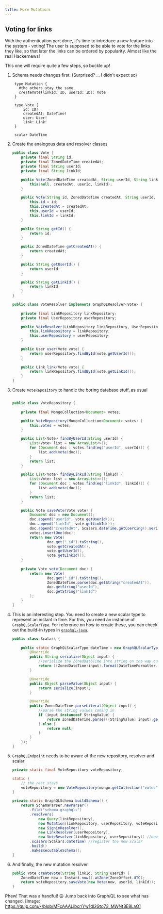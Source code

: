 ```yaml
---
title: More Mutations
---
```


## Voting for links

With the authentication part done, it's time to introduce a new feature into the system - voting!
The user is supposed to be able to vote for the links they like, so that later the links can be ordered by popularity. Almost like the real Hackernews!

This one will require quite a few steps, so buckle up!


1. Schema needs changes first. (Surprised? ... I didn't expect so)
   ```
    type Mutation {
      #the others stay the same
      createVote(linkId: ID, userId: ID): Vote
    }
    
    type Vote {
        id: ID!
        createdAt: DateTime!
        user: User!
        link: Link!
    }
    
    scalar DateTime
    ```
    
2. Create the analogous data and resolver classes

	```java
    public class Vote {
        private final String id;
        private final ZonedDateTime createdAt;
        private final String userId;
        private final String linkId;
    
        public Vote(ZonedDateTime createdAt, String userId, String linkId) {
            this(null, createdAt, userId, linkId);
        }
    
        public Vote(String id, ZonedDateTime createdAt, String userId, String linkId) {
            this.id = id;
            this.createdAt = createdAt;
            this.userId = userId;
            this.linkId = linkId;
        }
    
        public String getId() {
            return id;
        }
    
        public ZonedDateTime getCreatedAt() {
            return createdAt;
        }
    
        public String getUserId() {
            return userId;
        }
    
        public String getLinkId() {
            return linkId;
        }
    }
    
    public class VoteResolver implements GraphQLResolver<Vote> {
            
        private final LinkRepository linkRepository;
        private final UserRepository userRepository;
    
        public VoteResolver(LinkRepository linkRepository, UserRepository userRepository) {
            this.linkRepository = linkRepository;
            this.userRepository = userRepository;
        }
    
        public User user(Vote vote) {
            return userRepository.findById(vote.getUserId());
        }
        
        public Link link(Vote vote) {
            return linkRepository.findById(vote.getLinkId());
        }
    }
	```
3. Create `VoteRepository` to handle the boring database stuff, as usual

	```java
	
	public class VoteRepository {
	    
        private final MongoCollection<Document> votes;
    
        public VoteRepository(MongoCollection<Document> votes) {
            this.votes = votes;
        }
    
        public List<Vote> findByUserId(String userId) {
            List<Vote> list = new ArrayList<>();
            for (Document doc : votes.find(eq("userId", userId))) {
                list.add(vote(doc));
            }
            return list;
        }
    
        public List<Vote> findByLinkId(String linkId) {
            List<Vote> list = new ArrayList<>();
            for (Document doc : votes.find(eq("linkId", linkId))) {
                list.add(vote(doc));
            }
            return list;
        }
    
        public Vote saveVote(Vote vote) {
            Document doc = new Document();
            doc.append("userId", vote.getUserId());
            doc.append("linkId", vote.getLinkId());
            doc.append("createdAt", Scalars.dateTime.getCoercing().serialize(vote.getCreatedAt()));
            votes.insertOne(doc);
            return new Vote(
                    doc.get("_id").toString(),
                    vote.getCreatedAt(),
                    vote.getUserId(),
                    vote.getLinkId());
        }
        
        private Vote vote(Document doc) {
            return new Vote(
                    doc.get("_id").toString(),
                    ZonedDateTime.parse(doc.getString("createdAt")),
                    doc.getString("userId"),
                    doc.getString("linkId")
            );
        }
    }
	
	```
    
4. This is an interesting step. You need to create a new scalar type to represent an instant in time.
   For this, you need an instance of `GraphQLScalarType`. For reference on how to create these, you can check out the build-in types in [`graphql-java`](https://github.com/graphql-java/graphql-java/blob/master/src/main/java/graphql/Scalars.java#L34). 

	```java
    public class Scalars {
        
        public static GraphQLScalarType dateTime = new GraphQLScalarType("DateTime", "DataTime scalar", new Coercing() {
            @Override
            public String serialize(Object input) {
                //serialize the ZonedDateTime into string on the way out
                return ((ZonedDateTime)input).format(DateTimeFormatter.ISO_OFFSET_DATE_TIME);
            }
    
            @Override
            public Object parseValue(Object input) {
                return serialize(input);
            }
    
            @Override
            public ZonedDateTime parseLiteral(Object input) {
                //parse the string values coming in
                if (input instanceof StringValue) {
                    return ZonedDateTime.parse(((StringValue) input).getValue());
                } else {
                    return null;
                }
            }
        });
    }
	```

5. `GraphQLEndpoint` needs to be aware of the new repository, resolver and scalar
	```java
    private static final VoteRepository voteRepository;
    
    static {
        // the rest stays
        voteRepository = new VoteRepository(mongo.getCollection("votes"));
    }
    
    private static GraphQLSchema buildSchema() {
	    return SchemaParser.newParser()
	        .file("schema.graphqls")
	        .resolvers(
	            new Query(linkRepository),
	            new Mutation(linkRepository, userRepository, voteRepository),
	            new SigninResolver(),
	            new LinkResolver(userRepository),
	            new VoteResolver(linkRepository, userRepository)) //new resolver
	        .scalars(Scalars.dateTime) //register the new scalar
	        .build()
	        .makeExecutableSchema();
    }
	```

6. And finally, the new mutation resolver
	```java
    public Vote createVote(String linkId, String userId) {
        ZonedDateTime now = Instant.now().atZone(ZoneOffset.UTC);
        return voteRepository.saveVote(new Vote(now, userId, linkId));
    }
	```

Phew! That was a handful! 😩 Jump back into Graph*i*QL to see what has changed.
[Image: https://quip.com/-/blob/MFcAAALibcr/Yw1dl2Gto73_MWNt3E8LaQ]

